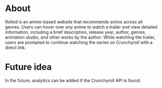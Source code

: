 # About
Rolled is an anime-based website that recommends anime across all genres. Users can hover over any anime to watch a trailer and view detailed information, including a brief description, release year, author, genres, animation studio, and other works by the author. While watching the trailer, users are prompted to continue watching the series on Crunchyroll with a direct link.

# Future idea
In the future, analytics can be added if the Crunchyroll API is found.
